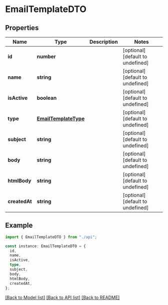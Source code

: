 # EmailTemplateDTO

## Properties

| Name          | Type                                          | Description | Notes                             |
| ------------- | --------------------------------------------- | ----------- | --------------------------------- |
| **id**        | **number**                                    |             | [optional] [default to undefined] |
| **name**      | **string**                                    |             | [optional] [default to undefined] |
| **isActive**  | **boolean**                                   |             | [optional] [default to undefined] |
| **type**      | [**EmailTemplateType**](EmailTemplateType.md) |             | [optional] [default to undefined] |
| **subject**   | **string**                                    |             | [optional] [default to undefined] |
| **body**      | **string**                                    |             | [optional] [default to undefined] |
| **htmlBody**  | **string**                                    |             | [optional] [default to undefined] |
| **createdAt** | **string**                                    |             | [optional] [default to undefined] |

## Example

```typescript
import { EmailTemplateDTO } from "./api";

const instance: EmailTemplateDTO = {
  id,
  name,
  isActive,
  type,
  subject,
  body,
  htmlBody,
  createdAt,
};
```

[[Back to Model list]](../README.md#documentation-for-models) [[Back to API list]](../README.md#documentation-for-api-endpoints) [[Back to README]](../README.md)
